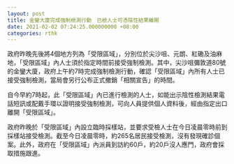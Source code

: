 ```yaml
---
layout: post
title: 金鑾大廈完成強制檢測行動　已檢人士可憑陰性結果離開
date: 2021-02-02 07:24:25.000000000 +08:00
categories: rthk
---
```


政府昨晚先後將4個地方列為「受限區域」，分別位於尖沙咀、元朗、紅磡及油麻地，「受限區域」內人士須於指定時間前接受強制檢測。其中，尖沙咀彌敦道80號的金鑾大廈，政府上午約7時完成強制檢測行動，確認「受限區域」內所有人士已接受強制檢測，當局會另行公布正式撤銷「相關宣告」的時間。

自今早約7時起，此「受限區域」內已進行檢測的人士，如能出示陰性檢測結果電話短訊或配戴手環以證明接受強制檢測，可向人員提供個人資料後，經由指定出口離開「受限區域」。

政府昨晚於「受限區域」內設立臨時採樣站，並要求受檢人士在今日凌晨零時前到採樣站接受檢測。截至今日凌晨零時，約265名居民接受檢測，沒有發現確診個案。此外，政府在「受限區域」內派員到訪約60戶，約20戶沒人應門，政府會採取措施跟進。
